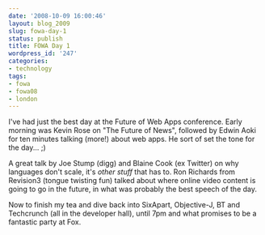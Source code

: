 ```yaml
---
date: '2008-10-09 16:00:46'
layout: blog_2009
slug: fowa-day-1
status: publish
title: FOWA Day 1
wordpress_id: '247'
categories:
- technology
tags:
- fowa
- fowa08
- london
---
```


I've had just the best day at the Future of Web Apps conference. Early morning
was Kevin Rose on "The Future of News", followed by Edwin Aoki for ten minutes
talking (more!) about web apps. He sort of set the tone for the day... ;)

A great talk by Joe Stump (digg) and Blaine Cook (ex Twitter) on why languages
don't scale, it's *other stuff* that has to. Ron Richards from Revision3
(tongue twisting fun) talked about where online video content is going to go
in the future, in what was probably the best speech of the day.

Now to finish my tea and dive back into SixApart, Objective-J, BT and
Techcrunch (all in the developer hall), until 7pm and what promises to be a
fantastic party at Fox.
